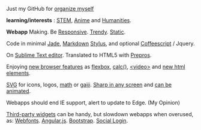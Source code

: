 Just my GitHub for
[organize myself](https://en.wikipedia.org/wiki/5S_%28methodology%29)

**learning/interests** : [STEM](https://en.wikipedia.org/wiki/STEM_fields), [Anime](https://en.wikipedia.org/wiki/Anime) and [Humanities](https://en.wikipedia.org/wiki/Humanities).

**Webapp** Making.
Be
[Responsive](https://www.youtube.com/watch?v=snQp757_Rr0). 
[Trendy](http://thenextweb.com/dd/2015/07/24/6-design-trends-taking-over-the-web/). 
[Static](http://www.staticapps.org/). 

Code in minimal [Jade](http://jade-lang.com/), [Markdown](http://daringfireball.net/projects/markdown/)
[Stylus](https://learnboost.github.io/stylus/),
and optional [Coffeescript](http://coffeescript.org/) / Jquery.

On [Sublime Text editor](http://www.sublimetext.com/).
Translated to HTML5 with [Prepros](https://prepros.io/).

Enjoying [new browser features](http://caniuse.com/) as
[flexbox](https://philipwalton.github.io/solved-by-flexbox/), 
[calc()](http://caniuse.com/#feat=calc), 
[&lt;video&gt;](http://www.jwplayer.com/products/jwplayer/)
and [new html elements](http://www.w3schools.com/html/html5_new_elements.asp).

[SVG](https://en.wikipedia.org/wiki/Cascading_Style_Sheets) 
for icons, logos, 
[math](https://www.mathjax.org/) or 
[gaiji](https://en.wiktionary.org/wiki/%E5%A4%96%E5%AD%97). 
[Sharp in any screen](https://en.wikipedia.org/wiki/Vector_graphics) and 
[can be animated](http://snapsvg.io).

Webapps should end IE support, alert to update to Edge. (My Opinion)

[Third-party widgets](http://cloudcannon.com/tips/2014/12/12/the-ultimate-list-of-services-for-static-websites.html) can be handy, but slowdown webapps when overused, as: 
[Webfonts](https://www.google.com/fonts).
[Angular.js](http://angularjs.org).
[Bootstrap](http://getbootstrap.com).
[Social Login](https://en.wikipedia.org/wiki/Social_login). 
